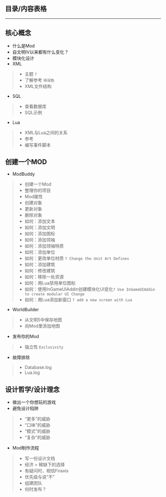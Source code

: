 ## 目录/内容表格
*************
## 核心概念
- 什么是Mod
- 自文明IV以来都有什么变化？
- 模块化设计
- XML
> - 主题 `?`  
> - 了解参考 `待润色`  
> - XML文件结构
- SQL
> - 查看数据库  
> - SQL示例  
- Lua
> - XML与Lua之间的关系  
> - 参考  
> - 编写事件脚本
## 创建一个MOD
- ModBuddy
> - 创建一个Mod
> - 整理你的项目
> - Mod属性
> - 创建对象
> - 更新对象
> - 删除对象
> - 如何：添加文本
> - 如何：添加文明
> - 如何：添加图标
> - 如何：添加领袖
> - 如何：添加领袖特质
> - 如何：添加单位
> - 如何：更改单位材质 `? Change the Unit Art Defines`
> - 如何：添加建筑
> - 如何：修改建筑
> - 如何：移除一处资源
> - 如何：用Lua禁用单位图标
> - 如何：使用InGameUIAddin创建模块化UI变化`? Use InGameUIAddin to create modular UI Change`
> - 如何：用Lua添加新窗口 `? add a new screen with Lua`
- WorldBuilder
> - 从文明5中保存地图
> - 向Mod里添加地图
- 发布你的Mod
> - 独立性 `Exclusivity`
- 故障排除
> - Database.log
> - Lua.log

## 设计哲学/设计理念
- 做出一个你想玩的游戏
- 避免设计陷阱
> - “更多”的威胁
> - “口味”的威胁
> - “模式”的威胁
> - “复杂”的威胁
- Mod制作流程
> - 写一份设计文档
> - 经济 = 稀缺下的选择
> - 有疑问时，相信Firaxis
> - 优先级与说“不”
> - 组建团队
> - 何时发布？